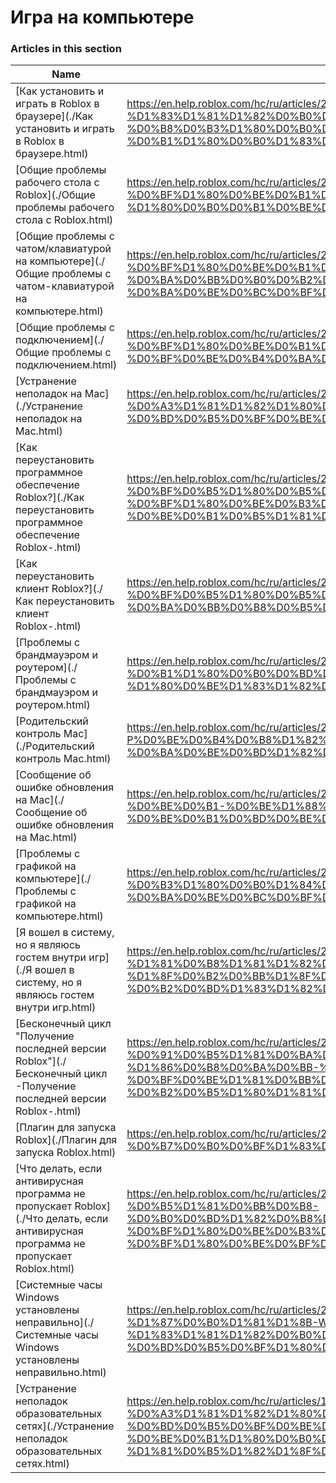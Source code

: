 # Игра на компьютере  
### Articles in this section
Name|URL
-|-
[Как установить и играть в Roblox в браузере](./Как установить и играть в Roblox в браузере.html) |https://en.help.roblox.com/hc/ru/articles/204473560-%D0%9A%D0%B0%D0%BA-%D1%83%D1%81%D1%82%D0%B0%D0%BD%D0%BE%D0%B2%D0%B8%D1%82%D1%8C-%D0%B8-%D0%B8%D0%B3%D1%80%D0%B0%D1%82%D1%8C-%D0%B2-Roblox-%D0%B2-%D0%B1%D1%80%D0%B0%D1%83%D0%B7%D0%B5%D1%80%D0%B5
[Общие проблемы рабочего стола с Roblox](./Общие проблемы рабочего стола с Roblox.html) |https://en.help.roblox.com/hc/ru/articles/203312870-%D0%9E%D0%B1%D1%89%D0%B8%D0%B5-%D0%BF%D1%80%D0%BE%D0%B1%D0%BB%D0%B5%D0%BC%D1%8B-%D1%80%D0%B0%D0%B1%D0%BE%D1%87%D0%B5%D0%B3%D0%BE-%D1%81%D1%82%D0%BE%D0%BB%D0%B0-%D1%81-Roblox
[Общие проблемы с чатом/клавиатурой на компьютере](./Общие проблемы с чатом-клавиатурой на компьютере.html) |https://en.help.roblox.com/hc/ru/articles/203313040-%D0%9E%D0%B1%D1%89%D0%B8%D0%B5-%D0%BF%D1%80%D0%BE%D0%B1%D0%BB%D0%B5%D0%BC%D1%8B-%D1%81-%D1%87%D0%B0%D1%82%D0%BE%D0%BC-%D0%BA%D0%BB%D0%B0%D0%B2%D0%B8%D0%B0%D1%82%D1%83%D1%80%D0%BE%D0%B9-%D0%BD%D0%B0-%D0%BA%D0%BE%D0%BC%D0%BF%D1%8C%D1%8E%D1%82%D0%B5%D1%80%D0%B5
[Общие проблемы с подключением](./Общие проблемы с подключением.html) |https://en.help.roblox.com/hc/ru/articles/203312880-%D0%9E%D0%B1%D1%89%D0%B8%D0%B5-%D0%BF%D1%80%D0%BE%D0%B1%D0%BB%D0%B5%D0%BC%D1%8B-%D1%81-%D0%BF%D0%BE%D0%B4%D0%BA%D0%BB%D1%8E%D1%87%D0%B5%D0%BD%D0%B8%D0%B5%D0%BC
[Устранение неполадок на Mac](./Устранение неполадок на Mac.html) |https://en.help.roblox.com/hc/ru/articles/203312990-%D0%A3%D1%81%D1%82%D1%80%D0%B0%D0%BD%D0%B5%D0%BD%D0%B8%D0%B5-%D0%BD%D0%B5%D0%BF%D0%BE%D0%BB%D0%B0%D0%B4%D0%BE%D0%BA-%D0%BD%D0%B0-Mac
[Как переустановить программное обеспечение Roblox?](./Как переустановить программное обеспечение Roblox-.html) |https://en.help.roblox.com/hc/ru/articles/203312910-%D0%9A%D0%B0%D0%BA-%D0%BF%D0%B5%D1%80%D0%B5%D1%83%D1%81%D1%82%D0%B0%D0%BD%D0%BE%D0%B2%D0%B8%D1%82%D1%8C-%D0%BF%D1%80%D0%BE%D0%B3%D1%80%D0%B0%D0%BC%D0%BC%D0%BD%D0%BE%D0%B5-%D0%BE%D0%B1%D0%B5%D1%81%D0%BF%D0%B5%D1%87%D0%B5%D0%BD%D0%B8%D0%B5-Roblox-
[Как переустановить клиент Roblox?](./Как переустановить клиент Roblox-.html) |https://en.help.roblox.com/hc/ru/articles/203312980-%D0%9A%D0%B0%D0%BA-%D0%BF%D0%B5%D1%80%D0%B5%D1%83%D1%81%D1%82%D0%B0%D0%BD%D0%BE%D0%B2%D0%B8%D1%82%D1%8C-%D0%BA%D0%BB%D0%B8%D0%B5%D0%BD%D1%82-Roblox-
[Проблемы с брандмауэром и роутером](./Проблемы с брандмауэром и роутером.html) |https://en.help.roblox.com/hc/ru/articles/203312840-%D0%9F%D1%80%D0%BE%D0%B1%D0%BB%D0%B5%D0%BC%D1%8B-%D1%81-%D0%B1%D1%80%D0%B0%D0%BD%D0%B4%D0%BC%D0%B0%D1%83%D1%8D%D1%80%D0%BE%D0%BC-%D0%B8-%D1%80%D0%BE%D1%83%D1%82%D0%B5%D1%80%D0%BE%D0%BC
[Pодительский контроль Mac](./Pодительский контроль Mac.html) |https://en.help.roblox.com/hc/ru/articles/203313010-P%D0%BE%D0%B4%D0%B8%D1%82%D0%B5%D0%BB%D1%8C%D1%81%D0%BA%D0%B8%D0%B9-%D0%BA%D0%BE%D0%BD%D1%82%D1%80%D0%BE%D0%BB%D1%8C-Mac
[Сообщение об ошибке обновления на Mac](./Сообщение об ошибке обновления на Mac.html) |https://en.help.roblox.com/hc/ru/articles/203313000-%D0%A1%D0%BE%D0%BE%D0%B1%D1%89%D0%B5%D0%BD%D0%B8%D0%B5-%D0%BE%D0%B1-%D0%BE%D1%88%D0%B8%D0%B1%D0%BA%D0%B5-%D0%BE%D0%B1%D0%BD%D0%BE%D0%B2%D0%BB%D0%B5%D0%BD%D0%B8%D1%8F-%D0%BD%D0%B0-Mac
[Проблемы с графикой на компьютере](./Проблемы с графикой на компьютере.html) |https://en.help.roblox.com/hc/ru/articles/203312790-%D0%9F%D1%80%D0%BE%D0%B1%D0%BB%D0%B5%D0%BC%D1%8B-%D1%81-%D0%B3%D1%80%D0%B0%D1%84%D0%B8%D0%BA%D0%BE%D0%B9-%D0%BD%D0%B0-%D0%BA%D0%BE%D0%BC%D0%BF%D1%8C%D1%8E%D1%82%D0%B5%D1%80%D0%B5
[Я вошел в систему, но я являюсь гостем внутри игр](./Я вошел в систему, но я являюсь гостем внутри игр.html) |https://en.help.roblox.com/hc/ru/articles/205211416-%D0%AF-%D0%B2%D0%BE%D1%88%D0%B5%D0%BB-%D0%B2-%D1%81%D0%B8%D1%81%D1%82%D0%B5%D0%BC%D1%83-%D0%BD%D0%BE-%D1%8F-%D1%8F%D0%B2%D0%BB%D1%8F%D1%8E%D1%81%D1%8C-%D0%B3%D0%BE%D1%81%D1%82%D0%B5%D0%BC-%D0%B2%D0%BD%D1%83%D1%82%D1%80%D0%B8-%D0%B8%D0%B3%D1%80
[Бесконечный цикл "Получение последней версии Roblox"](./Бесконечный цикл -Получение последней версии Roblox-.html) |https://en.help.roblox.com/hc/ru/articles/203312940-%D0%91%D0%B5%D1%81%D0%BA%D0%BE%D0%BD%D0%B5%D1%87%D0%BD%D1%8B%D0%B9-%D1%86%D0%B8%D0%BA%D0%BB-%D0%9F%D0%BE%D0%BB%D1%83%D1%87%D0%B5%D0%BD%D0%B8%D0%B5-%D0%BF%D0%BE%D1%81%D0%BB%D0%B5%D0%B4%D0%BD%D0%B5%D0%B9-%D0%B2%D0%B5%D1%80%D1%81%D0%B8%D0%B8-Roblox-
[Плагин для запуска Roblox](./Плагин для запуска Roblox.html) |https://en.help.roblox.com/hc/ru/articles/203313020-%D0%9F%D0%BB%D0%B0%D0%B3%D0%B8%D0%BD-%D0%B4%D0%BB%D1%8F-%D0%B7%D0%B0%D0%BF%D1%83%D1%81%D0%BA%D0%B0-Roblox
[Что делать, если антивирусная программа не пропускает Roblox](./Что делать, если антивирусная программа не пропускает Roblox.html) |https://en.help.roblox.com/hc/ru/articles/203313030-%D0%A7%D1%82%D0%BE-%D0%B4%D0%B5%D0%BB%D0%B0%D1%82%D1%8C-%D0%B5%D1%81%D0%BB%D0%B8-%D0%B0%D0%BD%D1%82%D0%B8%D0%B2%D0%B8%D1%80%D1%83%D1%81%D0%BD%D0%B0%D1%8F-%D0%BF%D1%80%D0%BE%D0%B3%D1%80%D0%B0%D0%BC%D0%BC%D0%B0-%D0%BD%D0%B5-%D0%BF%D1%80%D0%BE%D0%BF%D1%83%D1%81%D0%BA%D0%B0%D0%B5%D1%82-Roblox
[Системные часы Windows установлены неправильно](./Системные часы Windows установлены неправильно.html) |https://en.help.roblox.com/hc/ru/articles/203312830-%D0%A1%D0%B8%D1%81%D1%82%D0%B5%D0%BC%D0%BD%D1%8B%D0%B5-%D1%87%D0%B0%D1%81%D1%8B-Windows-%D1%83%D1%81%D1%82%D0%B0%D0%BD%D0%BE%D0%B2%D0%BB%D0%B5%D0%BD%D1%8B-%D0%BD%D0%B5%D0%BF%D1%80%D0%B0%D0%B2%D0%B8%D0%BB%D1%8C%D0%BD%D0%BE
[Устранение неполадок образовательных сетях](./Устранение неполадок образовательных сетях.html) |https://en.help.roblox.com/hc/ru/articles/115005744663-%D0%A3%D1%81%D1%82%D1%80%D0%B0%D0%BD%D0%B5%D0%BD%D0%B8%D0%B5-%D0%BD%D0%B5%D0%BF%D0%BE%D0%BB%D0%B0%D0%B4%D0%BE%D0%BA-%D0%BE%D0%B1%D1%80%D0%B0%D0%B7%D0%BE%D0%B2%D0%B0%D1%82%D0%B5%D0%BB%D1%8C%D0%BD%D1%8B%D1%85-%D1%81%D0%B5%D1%82%D1%8F%D1%85